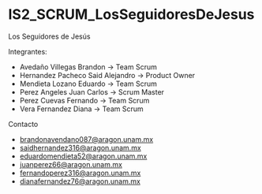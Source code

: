 # IS2_SCRUM_LosSeguidoresDeJesus

Los Seguidores de Jesús

Integrantes:
  - Avedaño Villegas Brandon           -> Team Scrum
  - Hernandez Pacheco Said Alejandro   -> Product Owner
  - Mendieta Lozano Eduardo            -> Team Scrum
  - Perez Angeles Juan Carlos          -> Scrum Master
  - Perez Cuevas Fernando              -> Team Scrum
  - Vera Fernandez Diana               -> Team Scrum
  
 Contacto
 
  - brandonavendano087@aragon.unam.mx
  - saidhernandez316@aragon.unam.mx
  - eduardomendieta52@aragon.unam.mx
  - juanperez66@aragon.unam.mx
  - fernandoperez316@aragon.unam.mx
  - dianafernandez76@aragon.unam.mx
